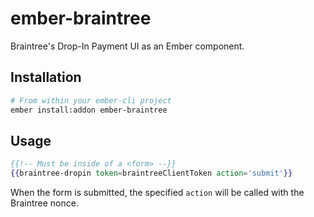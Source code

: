 # ember-braintree

Braintree's Drop-In Payment UI as an Ember component.

## Installation

```bash
# From within your ember-cli project
ember install:addon ember-braintree
```

## Usage

```hbs
{{!-- Must be inside of a <form> --}}
{{braintree-dropin token=braintreeClientToken action='submit'}}
```

When the form is submitted, the specified `action` will be called with the Braintree nonce.
